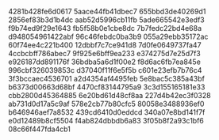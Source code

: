 4281b428fe6d0617
5aace44fb41dbec7
655bbd3de40269d1
2856ef83b3d1b4dc
aab52d5996cb11fb
5ade665542e3edf3
f9b74ed9f29e1643
fb5f58b0e1cbe8dc
7b7fedc22bd4e68a
d948054961422abf
96c46febdc0ba3b9
055a29ebb35172ac
60f74ee4c221b400
12dbbf7c7ce941d8
7d0fe0649737fa47
4ccbcbff786abec7
9f925e6bff9ea233
e374275d7e25d7f3
e926187dd891176f
36bdba5a6d1f00e2
f8d6ac6fb7ea845e
996cbf326039853c
d37040f11f6e5f5b
c601e23efb7b76c4
3f3bccaec4536701
a2d4354af4495feb
5e8bac5c385a43bf
b6373d00663d68bf
4470cf83144795a9
3c3d155165181e33
cbb2800d45364885
6e20bd61d48cf8aa
227d4b42ec3f0328
ab731d0d17a5c9af
578e2cb77b80cfc5
80058e3488936ef0
b646946aef7a8532
439cd6410d0eddcd
340a07e8bd141f7f
e0d12489b8cf5504
f4ab824dbbdb6a83
3f05b8f2a93c1bf6
08c66f447fda4cb1
